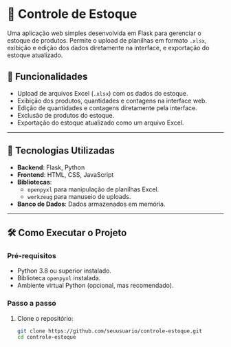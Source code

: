 # 🛒 Controle de Estoque

Uma aplicação web simples desenvolvida em Flask para gerenciar o estoque de produtos. Permite o upload de planilhas em formato `.xlsx`, exibição e edição dos dados diretamente na interface, e exportação do estoque atualizado.

## 🎯 Funcionalidades

- Upload de arquivos Excel (`.xlsx`) com os dados do estoque.
- Exibição dos produtos, quantidades e contagens na interface web.
- Edição de quantidades e contagens diretamente pela interface.
- Exclusão de produtos do estoque.
- Exportação do estoque atualizado como um arquivo Excel.

---

## 🚀 Tecnologias Utilizadas

- **Backend**: Flask, Python
- **Frontend**: HTML, CSS, JavaScript
- **Bibliotecas**:
  - `openpyxl` para manipulação de planilhas Excel.
  - `werkzeug` para manuseio de uploads.
- **Banco de Dados**: Dados armazenados em memória.

---

## 🛠️ Como Executar o Projeto

### Pré-requisitos
- Python 3.8 ou superior instalado.
- Biblioteca `openpyxl` instalada.
- Ambiente virtual Python (opcional, mas recomendado).

### Passo a passo
1. Clone o repositório:
   ```bash
   git clone https://github.com/seuusuario/controle-estoque.git
   cd controle-estoque
